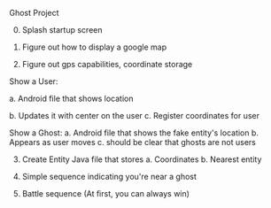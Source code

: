Ghost Project 

0. Splash startup screen

1. Figure out how to display a google map
2. Figure out gps capabilities, coordinate storage

  Show a User: 
      
  a. Android file that shows location
       
  b. Updates it with center on the user
        c. Register coordinates for user

  Show a Ghost: 
    a. Android file that shows the fake entity's location
    b. Appears as user moves
    c. should be clear that ghosts are not users

3. Create Entity Java file that stores
  a. Coordinates
  b. Nearest entity

4. Simple sequence indicating you're near a ghost

5. Battle sequence
   (At first, you can always win)


